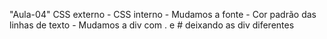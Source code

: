 "Aula-04" 
CSS externo - CSS interno - Mudamos a fonte - Cor padrão das linhas de texto - Mudamos a div com . e # deixando as div diferentes 